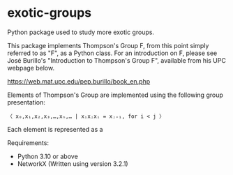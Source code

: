 # exotic-groups
Python package used to study more exotic groups.

This package implements Thompson's Group F, from this point simply referred to as "F", as a Python class. For an introduction on F, please see José Burillo's "Introduction to Thompson's Group F", available from his UPC webpage below.

https://web.mat.upc.edu/pep.burillo/book_en.php

Elements of Thompson's Group are implemented using the following group presentation:

    〈 x₀,x₁,x₂,x₃,…,xₙ,… | xᵢxⱼxᵢ = xⱼ₊₁, for i < j 〉

Each element is represented as a 

Requirements:
- Python 3.10 or above
- NetworkX (Written using version 3.2.1)
